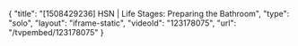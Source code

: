 {
    "title": "[1508429236] HSN | Life Stages: Preparing the Bathroom",
    "type": "solo",
    "layout": "iframe-static",
    "videoId": "123178075",
    "url": "\/tvpembed\/123178075"
}